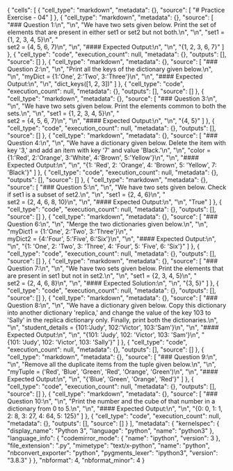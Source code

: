 {
 "cells": [
  {
   "cell_type": "markdown",
   "metadata": {},
   "source": [
    "# Practice Exercise - 04"
   ]
  },
  {
   "cell_type": "markdown",
   "metadata": {},
   "source": [
    "### Question 1:\n",
    "\n",
    "We have two sets given below. Print the set of elements that are present in either set1 or set2 but not both.\n",
    "\n",
    "set1 = {1, 2, 3, 4, 5}\n",
    "<br>set2 = {4, 5, 6, 7}\n",
    "\n",
    "#### Expected Output:\n",
    "\n",
    "{1, 2, 3, 6, 7}"
   ]
  },
  {
   "cell_type": "code",
   "execution_count": null,
   "metadata": {},
   "outputs": [],
   "source": []
  },
  {
   "cell_type": "markdown",
   "metadata": {},
   "source": [
    "### Question 2:\n",
    "\n",
    "Print all the keys of the dictionary given below.\n",
    "\n",
    "myDict = {1:'One', 2:'Two', 3:'Three'}\n",
    "\n",
    "#### Expected Output:\n",
    "\n",
    "dict_keys([1, 2, 3])"
   ]
  },
  {
   "cell_type": "code",
   "execution_count": null,
   "metadata": {},
   "outputs": [],
   "source": []
  },
  {
   "cell_type": "markdown",
   "metadata": {},
   "source": [
    "### Question 3:\n",
    "\n",
    "We have two sets given below. Print the elements common to both the sets.\n",
    "\n",
    "set1 = {1, 2, 3, 4, 5}\n",
    "<br>set2 = {4, 5, 6, 7}\n",
    "\n",
    "#### Expected Output:\n",
    "\n",
    "{4, 5}"
   ]
  },
  {
   "cell_type": "code",
   "execution_count": null,
   "metadata": {},
   "outputs": [],
   "source": []
  },
  {
   "cell_type": "markdown",
   "metadata": {},
   "source": [
    "### Question 4:\n",
    "\n",
    "We have a dictionary given below. Delete the item with key '3,' and add an item with key '7' and value 'Black.'\n",
    "\n",
    "color = {1:'Red', 2:'Orange', 3:'White', 4:'Brown', 5:'Yellow'}\n",
    "\n",
    "#### Expected Output:\n",
    "\n",
    "{1: 'Red', 2: 'Orange', 4: 'Brown', 5: 'Yellow', 7: 'Black'}"
   ]
  },
  {
   "cell_type": "code",
   "execution_count": null,
   "metadata": {},
   "outputs": [],
   "source": []
  },
  {
   "cell_type": "markdown",
   "metadata": {},
   "source": [
    "### Question 5:\n",
    "\n",
    "We have two sets given below. Check if set1 is a subset of set2.\n",
    "\n",
    "set1 = {2, 4, 6}\n",
    "<br>set2 = {2, 4, 6, 8, 10}\n",
    "\n",
    "#### Expected Output:\n",
    "\n",
    "True"
   ]
  },
  {
   "cell_type": "code",
   "execution_count": null,
   "metadata": {},
   "outputs": [],
   "source": []
  },
  {
   "cell_type": "markdown",
   "metadata": {},
   "source": [
    "### Question 6:\n",
    "\n",
    "Merge the two dictionaries given below.\n",
    "\n",
    "myDict1 = {1:'One', 2:'Two', 3:'Three'}\n",
    "<br>myDict2 = {4:'Four', 5:'Five', 6:'Six'}\n",
    "\n",
    "#### Expected Output:\n",
    "\n",
    "{1: 'One', 2: 'Two', 3: 'Three', 4: 'Four', 5: 'Five', 6: 'Six'}"
   ]
  },
  {
   "cell_type": "code",
   "execution_count": null,
   "metadata": {},
   "outputs": [],
   "source": []
  },
  {
   "cell_type": "markdown",
   "metadata": {},
   "source": [
    "### Question 7:\n",
    "\n",
    "We have two sets given below. Print the elements that are present in set1 but not in set2.\n",
    "\n",
    "set1 = {2, 3, 4, 5}\n",
    "<br>set2 = {2, 4, 6, 8}\n",
    "\n",
    "#### Expected Solution:\n",
    "\n",
    "{3, 5}"
   ]
  },
  {
   "cell_type": "code",
   "execution_count": null,
   "metadata": {},
   "outputs": [],
   "source": []
  },
  {
   "cell_type": "markdown",
   "metadata": {},
   "source": [
    "### Question 8:\n",
    "\n",
    "We have a dictionary given below. Copy this dictionary into another dictionary 'replica,' and change the value of the key 103 to 'Sally' in the replica dictionary only. Finally, print both the dictionaries.\n",
    "\n",
    "student_details = {101:'Judy', 102:'Victor', 103:'Sam'}\n",
    "\n",
    "#### Expected Output:\n",
    "\n",
    "{101: 'Judy', 102: 'Victor', 103: 'Sam'}\n",
    "<br>{101: 'Judy', 102: 'Victor', 103: 'Sally'}"
   ]
  },
  {
   "cell_type": "code",
   "execution_count": null,
   "metadata": {},
   "outputs": [],
   "source": []
  },
  {
   "cell_type": "markdown",
   "metadata": {},
   "source": [
    "### Question 9:\n",
    "\n",
    "Remove all the duplicate items from the tuple given below.\n",
    "\n",
    "myTuple = ('Red', 'Blue', 'Green', 'Red', 'Orange', 'Green')\n",
    "\n",
    "#### Expected Output:\n",
    "\n",
    "{'Blue', 'Green', 'Orange', 'Red'}"
   ]
  },
  {
   "cell_type": "code",
   "execution_count": null,
   "metadata": {},
   "outputs": [],
   "source": []
  },
  {
   "cell_type": "markdown",
   "metadata": {},
   "source": [
    "### Question 10:\n",
    "\n",
    "Print the number and the cube of that number in a dictionary from 0 to 5.\n",
    "\n",
    "#### Expected Output:\n",
    "\n",
    "{0: 0, 1: 1, 2: 8, 3: 27, 4: 64, 5: 125}"
   ]
  },
  {
   "cell_type": "code",
   "execution_count": null,
   "metadata": {},
   "outputs": [],
   "source": []
  }
 ],
 "metadata": {
  "kernelspec": {
   "display_name": "Python 3",
   "language": "python",
   "name": "python3"
  },
  "language_info": {
   "codemirror_mode": {
    "name": "ipython",
    "version": 3
   },
   "file_extension": ".py",
   "mimetype": "text/x-python",
   "name": "python",
   "nbconvert_exporter": "python",
   "pygments_lexer": "ipython3",
   "version": "3.8.3"
  }
 },
 "nbformat": 4,
 "nbformat_minor": 4
}